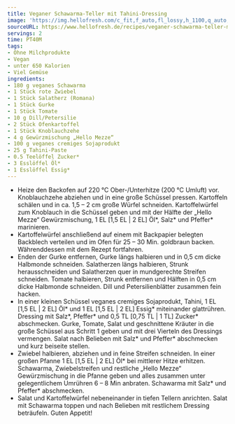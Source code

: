 ```yaml
---
title: Veganer Schawarma-Teller mit Tahini-Dressing
image: 'https://img.hellofresh.com/c_fit,f_auto,fl_lossy,h_1100,q_auto,w_2600/hellofresh_s3/image/veganer-schawarma-teller-mit-tahini-dressing-67ed1bc0.jpg'
sourceURL: https://www.hellofresh.de/recipes/veganer-schawarma-teller-mit-tahini-dressing-62dc3f9bce47a8a054051fd6
servings: 2
time: PT40M
tags:
- Ohne Milchprodukte
- Vegan
- unter 650 Kalorien
- Viel Gemüse
ingredients:
- 180 g veganes Schawarma
- 1 Stück rote Zwiebel
- 1 Stück Salatherz (Romana)
- 1 Stück Gurke
- 1 Stück Tomate
- 10 g Dill/Petersilie
- 2 Stück Ofenkartoffel
- 1 Stück Knoblauchzehe
- 4 g Gewürzmischung „Hello Mezze“
- 100 g veganes cremiges Sojaprodukt
- 25 g Tahini-Paste
- 0.5 Teelöffel Zucker*
- 3 Esslöffel Öl*
- 1 Esslöffel Essig*
---
```


- Heize den Backofen auf 220 °C Ober-/Unterhitze (200 °C Umluft) vor.  Knoblauchzehe abziehen und in eine große Schüssel pressen.  Kartoffeln schälen und in ca. 1,5 – 2 cm große Würfel schneiden. Kartoffelwürfel zum Knoblauch in die Schüssel geben und mit der Hälfte der „Hello Mezze“ Gewürzmischung, 1 EL [1,5 EL | 2 EL] Öl\*, Salz\* und Pfeffer\* marinieren.
- Kartoffelwürfel anschließend auf einem mit Backpapier belegten Backblech verteilen und im Ofen für 25 – 30 Min. goldbraun backen.  Währenddessen mit dem Rezept fortfahren.
- Enden der Gurke entfernen, Gurke längs halbieren und in 0,5 cm dicke Halbmonde schneiden.  Salatherzen längs halbieren, Strunk herausschneiden und Salatherzen quer in mundgerechte Streifen schneiden.  Tomate halbieren, Strunk entfernen und Hälften in 0,5 cm dicke Halbmonde schneiden.  Dill und Petersilienblätter zusammen fein hacken.
- In einer kleinen Schüssel veganes cremiges Sojaprodukt, Tahini, 1 EL [1,5 EL | 2 EL] Öl\* und 1 EL [1,5 EL | 2 EL] Essig\* miteinander glattrühren. Dressing mit Salz\*, Pfeffer\* und 0,5 TL [0,75 TL | 1 TL] Zucker\* abschmecken.  Gurke, Tomate, Salat und geschnittene Kräuter in die große Schüssel aus Schritt 1 geben und mit drei Vierteln des Dressings vermengen. Salat nach Belieben mit Salz\* und Pfeffer\* abschmecken und kurz beiseite stellen.
- Zwiebel halbieren, abziehen und in feine Streifen schneiden.  In einer großen Pfanne 1 EL [1,5 EL | 2 EL] Öl\* bei mittlerer Hitze erhitzen.  Schawarma, Zwiebelstreifen und restliche „Hello Mezze“ Gewürzmischung in die Pfanne geben und alles zusammen unter gelegentlichem Umrühren 6 – 8 Min anbraten. Schawarma mit Salz\* und Pfeffer\* abschmecken.
- Salat und Kartoffelwürfel nebeneinander in tiefen Tellern anrichten. Salat mit Schawarma toppen und nach Belieben mit restlichem Dressing beträufeln.  Guten Appetit!
